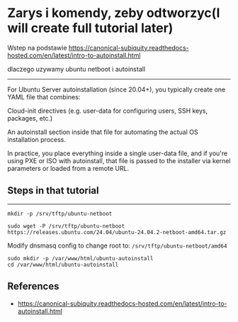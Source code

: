# Zarys i komendy, zeby odtworzyc(I will create full tutorial later)

Wstep na podstawie <https://canonical-subiquity.readthedocs-hosted.com/en/latest/intro-to-autoinstall.html>

dlaczego uzywamy ubuntu netboot i autoinstall

---

For Ubuntu Server autoinstallation (since 20.04+), you typically create one YAML file that combines:

Cloud-init directives (e.g. user-data for configuring users, SSH keys, packages, etc.)

An autoinstall section inside that file for automating the actual OS installation process.

In practice, you place everything inside a single user-data file, and if you're using PXE or ISO with autoinstall, that file is passed to the installer via kernel parameters or loaded from a remote URL.



## Steps in that tutorial
--- 
```
mkdir -p /srv/tftp/ubuntu-netboot
```

```
sudo wget -P /srv/tftp/ubuntu-netboot https://releases.ubuntu.com/24.04/ubuntu-24.04.2-netboot-amd64.tar.gz
```

Modify dnsmasq config to change root to: `/srv/tftp/ubuntu-netboot/amd64`

```
sudo mkdir -p /var/www/html/ubuntu-autoinstall
cd /var/www/html/ubuntu-autoinstall
```

## References

- <https://canonical-subiquity.readthedocs-hosted.com/en/latest/intro-to-autoinstall.html>